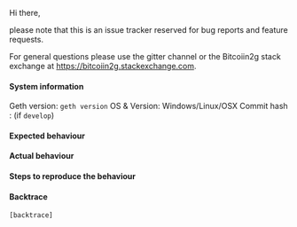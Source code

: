 Hi there,

please note that this is an issue tracker reserved for bug reports and feature requests.

For general questions please use the gitter channel or the Bitcoiin2g stack exchange at https://bitcoiin2g.stackexchange.com.

#### System information

Geth version: `geth version`
OS & Version: Windows/Linux/OSX
Commit hash : (if `develop`)

#### Expected behaviour


#### Actual behaviour


#### Steps to reproduce the behaviour


#### Backtrace

````
[backtrace]
````
